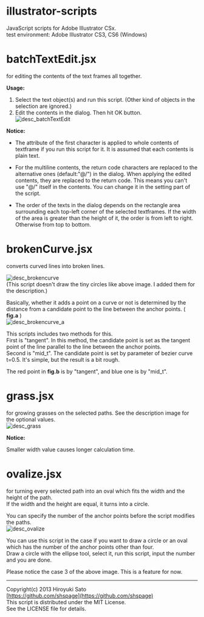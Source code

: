 illustrator-scripts
======================
JavaScript scripts for Adobe Illustrator CSx.  
test environment: Adobe Illustrator CS3, CS6 (Windows)

batchTextEdit.jsx
======================
for editing the contents of the text frames all together.

**Usage:**

1. Select the text object(s) and run this script.  (Other kind of objects in the selection are ignored.)  
2. Edit the contents in the dialog. Then hit OK button.  
![desc_batchTextEdit](https://github.com/shspage/illustrator-scripts/raw/master/image/desc_batchTextEdit.png)

**Notice:**

  - The attribute of the first character is applied to whole contents of textframe if you run this script for it.  It is assumed that each contents is plain text.

  - For the multiline contents, the return code characters are replaced to the alternative ones (default:"@/") in the dialog.  When applying the edited contents, they are replaced to the return code. This means you can't use "@/" itself in the contents.  You can change it in the setting part of the script.

  - The order of the texts in the dialog depends on the rectangle area surrounding each top-left corner of the selected textframes.  If the width of the area is greater than the height of it, the order is from left to right. Otherwise from top to bottom.

brokenCurve.jsx
======================
converts curved lines into broken lines.

![desc_brokencurve](https://github.com/shspage/illustrator-scripts/raw/master/image/desc_brokencurve.png)  
(This script doesn't draw the tiny circles like above image. I added them for the description.)

Basically, whether it adds a point on a curve or not is determined by the distance from a candidate point to the line between the anchor points. ( **fig.a** )  
![desc_brokencurve_a](https://github.com/shspage/illustrator-scripts/raw/master/image/desc_brokencurve_a.png)  

This scripts includes two methods for this.  
First is "tangent". In this method, the candidate point is set as the tangent point of the line parallel to the line between the anchor points.  
Second is "mid_t". The candidate point is set by parameter of bezier curve t=0.5. It's simple, but the result is a bit rough.

The red point in **fig.b** is by "tangent", and blue one is by "mid_t".

grass.jsx
======================
for growing grasses on the selected paths.
See the description image for the optional values.  
![desc_grass](https://github.com/shspage/illustrator-scripts/raw/master/image/desc_grass.png)

**Notice:**

Smaller width value causes longer calculation time.

ovalize.jsx
======================
for turning every selected path into an oval which fits the width and the height of the path.  
If the width and the height are equal, it turns into a circle.

You can specify the number of the anchor points before the script modifies the paths.  
![desc_ovalize](https://github.com/shspage/illustrator-scripts/raw/master/image/desc_Ovalize.png)

You can use this script in the case if you want to draw a circle or an oval which has the number of the anchor points other than four.  
Draw a circle with the ellipse tool, select it, run this script, input the number and you are done.

Please notice the case 3 of the above image. This is a feature for now.

----------------------
Copyright(c) 2013 Hiroyuki Sato  
[https://github.com/shspage](https://github.com/shspage)  
This script is distributed under the MIT License.  
See the LICENSE file for details.  
